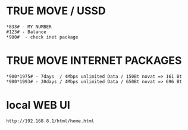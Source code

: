 # TRUE MOVE / USSD 

    *833# - MY NUMBER
    #123# - Balance
    *900#  - check inet package

# TRUE MOVE INTERNET PACKAGES

    *900*1975# - 7days  / 4Mbps unlimited Data / 150Bt novat => 161 Bt
    *900*1993# - 30days / 4Mbps unlimited Data / 650Bt novat => 696 Bt

# local WEB UI 

    http://192.168.8.1/html/home.html
